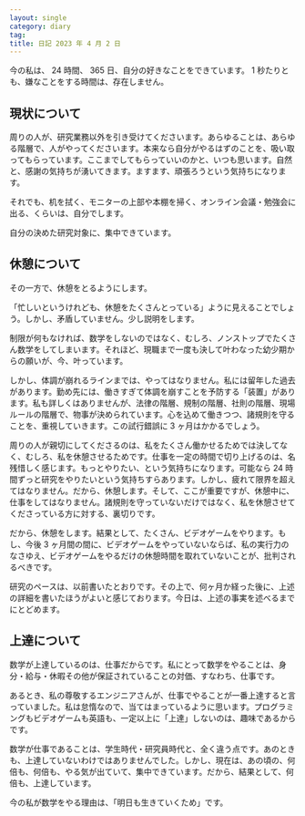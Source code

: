 ```yaml
---
layout: single
category: diary
tag:
title: 日記 2023 年 4 月 2 日
---
```


今の私は、 24 時間、 365 日、自分の好きなことをできています。 1 秒たりとも、嫌なことをする時間は、存在しません。

## 現状について

周りの人が、研究業務以外を引き受けてくださいます。あらゆることは、あらゆる階層で、人がやってくださいます。本来なら自分がやるはずのことを、吸い取ってもらっています。ここまでしてもらっていいのかと、いつも思います。自然と、感謝の気持ちが湧いてきます。ますます、頑張ろうという気持ちになります。

それでも、机を拭く、モニターの上部や本棚を掃く、オンライン会議・勉強会に出る、くらいは、自分でします。

自分の決めた研究対象に、集中できています。

## 休憩について

その一方で、休憩をとるようにします。

「忙しいというけれども、休憩をたくさんとっている」ように見えることでしょう。しかし、矛盾していません。少し説明をします。

制限が何もなければ、数学をしないのではなく、むしろ、ノンストップでたくさん数学をしてしまいます。それほど、現職まで一度も決して叶わなった幼少期からの願いが、今、叶っています。

しかし、体調が崩れるラインまでは、やってはなりません。私には留年した過去があります。勤め先には、働きすぎて体調を崩すことを予防する「装置」があります。私も詳しくはありませんが、法律の階層、規制の階層、社則の階層、現場ルールの階層で、物事が決められています。心を込めて働きつつ、諸規則を守ることを、重視していきます。この試行錯誤に 3 ヶ月はかかるでしょう。

周りの人が親切にしてくださるのは、私をたくさん働かせるためでは決してなく、むしろ、私を休憩させるためです。仕事を一定の時間で切り上げるのは、名残惜しく感じます。もっとやりたい、という気持ちになります。可能なら 24 時間ずっと研究をやりたいという気持ちすらあります。しかし、疲れて限界を超えてはなりません。だから、休憩します。そして、ここが重要ですが、休憩中に、仕事をしてはなりません。諸規則を守っていないだけではなく、私を休憩させてくださっている方に対する、裏切りです。

だから、休憩をします。結果として、たくさん、ビデオゲームをやります。もし、今後 3 ヶ月間の間に、ビデオゲームをやっていないならば、私の実行力のなさゆえ、ビデオゲームをやるだけの休憩時間を取れていないことが、批判されるべきです。

研究のペースは、以前書いたとおりです。その上で、何ヶ月か経った後に、上述の詳細を書いたほうがよいと感じております。今日は、上述の事実を述べるまでにとどめます。

## 上達について

数学が上達しているのは、仕事だからです。私にとって数学をやることは、身分・給与・休暇その他が保証されていることの対価、すなわち、仕事です。

あるとき、私の尊敬するエンジニアさんが、仕事でやることが一番上達すると言っていました。私は怠惰なので、当てはまっているように思います。プログラミングもビデオゲームも英語も、一定以上に「上達」しないのは、趣味であるからです。

数学が仕事であることは、学生時代・研究員時代と、全く違う点です。あのときも、上達していないわけではありませんでした。しかし、現在は、あの頃の、何倍も、何倍も、やる気が出ていて、集中できています。だから、結果として、何倍も、上達しています。

今の私が数学をやる理由は、「明日も生きていくため」です。
